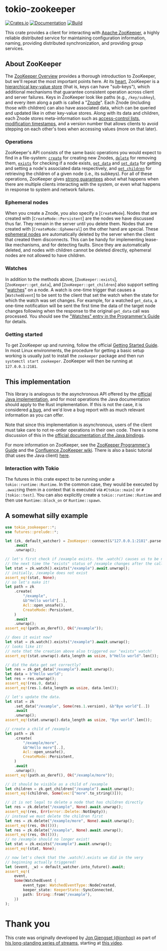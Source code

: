 # tokio-zookeeper

[![Crates.io](https://img.shields.io/crates/v/tokio-zookeeper.svg)](https://crates.io/crates/tokio-zookeeper)
[![Documentation](https://docs.rs/tokio-zookeeper/badge.svg)](https://docs.rs/tokio-zookeeper/)
[![Build](https://github.com/stackabletech/tokio-zookeeper/actions/workflows/build.yml/badge.svg)](https://github.com/stackabletech/tokio-zookeeper/actions/workflows/build.yml)

This crate provides a client for interacting with [Apache
ZooKeeper](https://zookeeper.apache.org/), a highly reliable distributed service for
maintaining configuration information, naming, providing distributed synchronization, and
providing group services.

## About ZooKeeper

The [ZooKeeper Overview](https://zookeeper.apache.org/doc/current/zookeeperOver.html) provides
a thorough introduction to ZooKeeper, but we'll repeat the most important points here. At its
[heart](https://zookeeper.apache.org/doc/current/zookeeperOver.html#sc_designGoals), ZooKeeper
is a [hierarchical key-value
store](https://zookeeper.apache.org/doc/current/zookeeperOver.html#sc_dataModelNameSpace) (that
is, keys can have "sub-keys"), which additional mechanisms that guarantee consistent operation
across client and server failures. Keys in ZooKeeper look like paths (e.g., `/key/subkey`), and
every item along a path is called a
"[Znode](https://zookeeper.apache.org/doc/current/zookeeperProgrammers.html#sc_zkDataModel_znodes)".
Each Znode (including those with children) can also have associated data, which can be queried
and updated like in other key-value stores. Along with its data and children, each Znode stores
meta-information such as [access-control
lists](https://zookeeper.apache.org/doc/current/zookeeperProgrammers.html#sc_ZooKeeperAccessControl),
[modification
timestamps](https://zookeeper.apache.org/doc/current/zookeeperProgrammers.html#sc_timeInZk),
and a version number
that allows clients to avoid stepping on each other's toes when accessing values (more on that
later).

### Operations

ZooKeeper's API consists of the same basic operations you would expect to find in a
file-system: [`create`](struct.ZooKeeper.html#method.create) for creating new Znodes,
[`delete`](struct.ZooKeeper.html#method.delete) for removing them,
[`exists`](struct.ZooKeeper.html#method.exists) for checking if a node exists,
[`get_data`](struct.ZooKeeper.html#method.get_data) and
[`set_data`](struct.ZooKeeper.html#method.set_data) for getting and setting a node's associated
data respectively, and [`get_children`](struct.ZooKeeper.html#method.get_children) for
retrieving the children of a given node (i.e., its subkeys). For all of these operations,
ZooKeeper gives [strong
guarantees](https://zookeeper.apache.org/doc/current/zookeeperProgrammers.html#ch_zkGuarantees)
about what happens when there are multiple clients interacting with the system, or even what
happens in response to system and network failures.

### Ephemeral nodes

When you create a Znode, you also specify a [`CreateMode`]. Nodes that are created with
[`CreateMode::Persistent`] are the nodes we have discussed thus far. They remain in the server
until you delete them. Nodes that are created with [`CreateMode::Ephemeral`] on the other hand
are special. These [ephemeral
nodes](https://zookeeper.apache.org/doc/current/zookeeperProgrammers.html#Ephemeral+Nodes) are
automatically deleted by the server when the client that created them disconnects. This can be
handy for implementing lease-like mechanisms, and for detecting faults. Since they are
automatically deleted, and nodes with children cannot be deleted directly, ephemeral nodes are
not allowed to have children.

### Watches

In addition to the methods above, [`ZooKeeper::exists`], [`ZooKeeper::get_data`], and
[`ZooKeeper::get_children`] also support setting
"[watches](https://zookeeper.apache.org/doc/current/zookeeperProgrammers.html#ch_zkWatches)" on
a node. A watch is one-time trigger that causes a [`WatchedEvent`] to be sent to the client
that set the watch when the state for which the watch was set changes. For example, for a
watched `get_data`, a one-time notification will be sent the first time the data of the target
node changes following when the response to the original `get_data` call was processed. You
should see the ["Watches" entry in the Programmer's
Guide](https://zookeeper.apache.org/doc/current/zookeeperProgrammers.html#ch_zkWatches) for
details.

### Getting started

To get ZooKeeper up and running, follow the official [Getting Started
Guide](https://zookeeper.apache.org/doc/current/zookeeperStarted.html). In most Linux
environments, the procedure for getting a basic setup working is usually just to install the
`zookeeper` package and then run `systemctl start zookeeper`. ZooKeeper will then be running at
`127.0.0.1:2181`.

## This implementation

This library is analogous to the asynchronous API offered by the [official Java
implementation](https://zookeeper.apache.org/doc/current/api/org/apache/zookeeper/ZooKeeper.html),
and for most operations the Java documentation should apply to the Rust implementation. If this
is not the case, it is considered [a bug](https://github.com/jonhoo/tokio-zookeeper/issues),
and we'd love a bug report with as much relevant information as you can offer.

Note that since this implementation is asynchronous, users of the client must take care to
not re-order operations in their own code. There is some discussion of this in the [official
documentation of the Java
bindings](https://zookeeper.apache.org/doc/r3.4.12/zookeeperProgrammers.html#Java+Binding).

For more information on ZooKeeper, see the [ZooKeeper Programmer's
Guide](https://zookeeper.apache.org/doc/current/zookeeperProgrammers.html) and the [Confluence
ZooKeeper wiki](https://cwiki.apache.org/confluence/display/ZOOKEEPER/Index). There is also a
basic tutorial (that uses the Java client)
[here](https://zookeeper.apache.org/doc/current/zookeeperTutorial.html).

### Interaction with Tokio

The futures in this crate expect to be running under a `tokio::runtime::Runtime`. In the common case,
they would be executed by `.await`ing them in a context that is executed via `#[tokio::main]`
or `#[tokio::test]`. You can also explicitly create a `tokio::runtime::Runtime` and then use
`Runtime::block_on` or `Runtime::spawn`.

## A somewhat silly example

```rust
use tokio_zookeeper::*;
use futures::prelude::*;

let (zk, default_watcher) = ZooKeeper::connect(&"127.0.0.1:2181".parse().unwrap())
    .await
    .unwrap();

// let's first check if /example exists. the .watch() causes us to be notified
// the next time the "exists" status of /example changes after the call.
let stat = zk.watch().exists("/example").await.unwrap();
// initially, /example does not exist
assert_eq!(stat, None);
// so let's make it!
let path = zk
    .create(
        "/example",
        &b"Hello world"[..],
        Acl::open_unsafe(),
        CreateMode::Persistent,
    )
    .await
    .unwrap();
assert_eq!(path.as_deref(), Ok("/example"));

// does it exist now?
let stat = zk.watch().exists("/example").await.unwrap();
// looks like it!
// note that the creation above also triggered our "exists" watch!
assert_eq!(stat.unwrap().data_length as usize, b"Hello world".len());

// did the data get set correctly?
let res = zk.get_data("/example").await.unwrap();
let data = b"Hello world";
let res = res.unwrap();
assert_eq!(res.0, data);
assert_eq!(res.1.data_length as usize, data.len());

// let's update the data.
let stat = zk
    .set_data("/example", Some(res.1.version), &b"Bye world"[..])
    .await
    .unwrap();
assert_eq!(stat.unwrap().data_length as usize, "Bye world".len());

// create a child of /example
let path = zk
    .create(
        "/example/more",
        &b"Hello more"[..],
        Acl::open_unsafe(),
        CreateMode::Persistent,
    )
    .await
    .unwrap();
assert_eq!(path.as_deref(), Ok("/example/more"));

// it should be visible as a child of /example
let children = zk.get_children("/example").await.unwrap();
assert_eq!(children, Some(vec!["more".to_string()]));

// it is not legal to delete a node that has children directly
let res = zk.delete("/example", None).await.unwrap();
assert_eq!(res, Err(error::Delete::NotEmpty));
// instead we must delete the children first
let res = zk.delete("/example/more", None).await.unwrap();
assert_eq!(res, Ok(()));
let res = zk.delete("/example", None).await.unwrap();
assert_eq!(res, Ok(()));
// no /example should no longer exist!
let stat = zk.exists("/example").await.unwrap();
assert_eq!(stat, None);

// now let's check that the .watch().exists we did in the very
// beginning actually triggered!
let (event, _w) = default_watcher.into_future().await;
assert_eq!(
    event,
    Some(WatchedEvent {
        event_type: WatchedEventType::NodeCreated,
        keeper_state: KeeperState::SyncConnected,
        path: String::from("/example"),
    })
);
```

# Thank you

This crate was originally developed by [Jon Gjengset (@jonhoo)](https://github.com/jonhoo/) as part of
[his long-standing series of streams](https://www.youtube.com/playlist?list=PLqbS7AVVErFgY2faCIYjJZv_RluGkTlKt),
starting at [this video](https://www.youtube.com/watch?v=mMuk8Rn9HBg&list=PLqbS7AVVErFgY2faCIYjJZv_RluGkTlKt&index=9).
